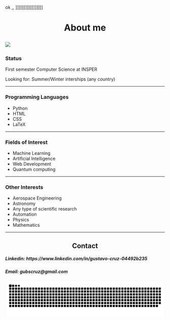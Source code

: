 ok
,,
\]]]]]]]]]]]]]]]]]<h1 align='center'>
  About me
</h1>

![](https://github-readme-streak-stats.herokuapp.com/?user=gubscruz&theme=dark&hide_border=false)<br/>

<h3>Status</h3>
First semester Computer Science at INSPER

Looking for: Summer/Winter interships (any country)

------

<h3>Programming Languages</h3>
    <ul>
        <li>Python</li>
        <li>HTML</li>
        <li>CSS</li>
        <li>LaTeX</li>
    </ul>

------

<h3>Fields of Interest</h3>
    <ul>
        <li>Machine Learning</li>
        <li>Artificial Intelligence</li>
        <li>Web Development</li>
        <li>Quantum computing</li>
    </ul>

------

<h3>Other Interests</h3>
    <ul>
        <li>Aerospace Engineering</li>
        <li>Astronomy</li>
        <li>Any type of scientific research</li>
        <li>Automation</li>
        <li>Physics</li>
        <li>Mathematics</li>    
    </ul>

------

<h2 align='center'>Contact</h2>
  <h5>Linkedin:  https://www.linkedin.com/in/gustavo-cruz-04492b235</h5>
  <h5>Email:  gubscruz@gmail.com</h5>

<p align="center">
  <img src="https://raw.githubusercontent.com/Gubscruz/snake_animation/master/snake.svg" alt="Snake animation" width="500"/>
</p>

